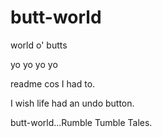 butt-world
==========

world o' butts

yo yo yo yo

readme cos I had to.

I wish life had an undo button.

butt-world...Rumble Tumble Tales.
